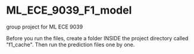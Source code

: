 # ML_ECE_9039_F1_model
group project for ML ECE 9039


Before you run the files, create a folder INSIDE the project directory called "f1_cache". Then run the prediction files one by one.
